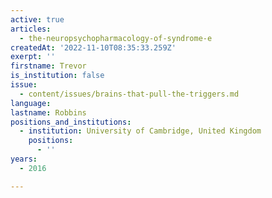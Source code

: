 ```yaml
---
active: true
articles:
  - the-neuropsychopharmacology-of-syndrome-e
createdAt: '2022-11-10T08:35:33.259Z'
exerpt: ''
firstname: Trevor
is_institution: false
issue:
  - content/issues/brains-that-pull-the-triggers.md
language:
lastname: Robbins
positions_and_institutions:
  - institution: University of Cambridge, United Kingdom
    positions:
      - ''
years:
  - 2016

---
```

